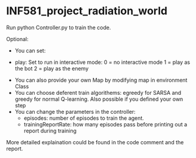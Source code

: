 # INF581_project_radiation_world

Run python Controller.py to train the code.

Optional:
* You can set: 
 - play: Set to run in interactive mode:
       0 = no interactive mode
       1 = play as the bot
       2 = play as the enemy
* You can also provide your own Map by modifying map in environment Class
* You can choose deferent train algorithems: egreedy for SARSA and greedy for normal Q-learning.
   Also possible if you defined your own step
* You can change the parameters in the controller:
     - episodes: number of episodes to train the agent.
     - trainingReportRate: how many episodes pass before printing out a report during training

More detailed explaination could be found in the code comment and the report.


